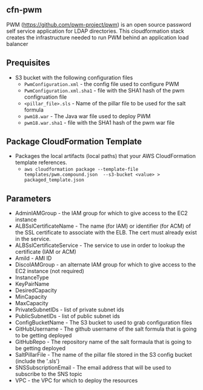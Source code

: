 ## cfn-pwm
PWM (https://github.com/pwm-project/pwm) is an open source password self service application for LDAP directories.
This cloudformation stack creates the infrastructure needed to run PWM behind an application load balancer

## Prequisites
* S3 bucket with the following configuration files
  * `PwmConfiguration.xml` - the config file used to configure PWM
  * `PwmConfiguration.xml.sha1` - file with the SHA1 hash of the pwm configruation file
  * `<pillar_file>.sls` - Name of the pillar file to be used for the salt formula
  * `pwm18.war` - The Java war file used to deploy PWM
  * `pwm18.war.sha1` - file with the SHA1 hash of the pwm war file

## Package CloudFormation Template
* Packages the local artifacts (local paths) that your AWS CloudFormation template references.
  * `aws cloudformation package --template-file templates/pwm.compound.json  --s3-bucket <value> > packaged_template.json`

## Parameters
* AdminIAMGroup - the IAM group for which to give access to the EC2 instance
* ALBSslCertificateName - The name (for IAM) or identifier (for ACM) of the SSL certificate to associate with the ELB. The cert must already exist in the service.
* ALBSslCertificateService - The service to use in order to lookup the certificate (IAM or ACM)
* AmiId - AMI ID
* DiscoIAMGroup - an alternate IAM group for which to give access to the EC2 instance (not required)
* InstanceType
* KeyPairName
* DesiredCapacity
* MinCapacity
* MaxCapacity
* PrivateSubnetIDs - list of private subnet ids
* PublicSubnetIDs - list of public subnet ids
* ConfigBucketName - The S3 bucket to used to grab configuration files
* GitHubUsername - The github username of the salt formula that is going to be getting deployed
* GitHubRepo - The repository name of the salt formaula that is going to be getting deployed
* SaltPillarFile - The name of the pillar file stored in the S3 config bucket (include the '.sls')
* SNSSubscriptionEmail - The email address that will be used to subscribe to the SNS topic
* VPC - the VPC for which to deploy the resources
